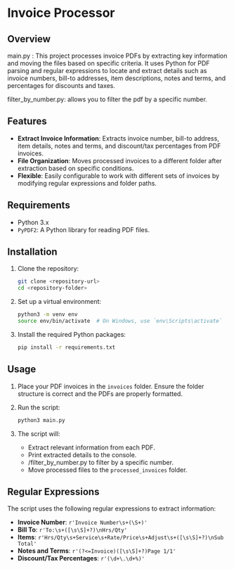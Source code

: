 # Invoice Processor

## Overview

main.py : This project processes invoice PDFs by extracting key information and moving the files based on specific criteria. It uses Python for PDF parsing and regular expressions to locate and extract details such as invoice numbers, bill-to addresses, item descriptions, notes and terms, and percentages for discounts and taxes.

filter_by_number.py: allows you to filter the pdf by a specific number.
## Features

- **Extract Invoice Information**: Extracts invoice number, bill-to address, item details, notes and terms, and discount/tax percentages from PDF invoices.
- **File Organization**: Moves processed invoices to a different folder after extraction based on specific conditions.
- **Flexible**: Easily configurable to work with different sets of invoices by modifying regular expressions and folder paths.

## Requirements

- Python 3.x
- `PyPDF2`: A Python library for reading PDF files.

## Installation

1. Clone the repository:

    ```bash
    git clone <repository-url>
    cd <repository-folder>
    ```

2. Set up a virtual environment:

    ```bash
    python3 -m venv env
    source env/bin/activate  # On Windows, use `env\Scripts\activate`
    ```

3. Install the required Python packages:

    ```bash
    pip install -r requirements.txt
    ```

## Usage

1. Place your PDF invoices in the `invoices` folder. Ensure the folder structure is correct and the PDFs are properly formatted.

2. Run the script:

    ```bash
    python3 main.py
    ```

3. The script will:
    - Extract relevant information from each PDF.
    - Print extracted details to the console.
    - /filter_by_number.py to filter by a specific number.
    - Move processed files to the `processed_invoices` folder.

## Regular Expressions

The script uses the following regular expressions to extract information:

- **Invoice Number**: `r'Invoice Number\s+(\S+)'`
- **Bill To**: `r'To:\s+([\s\S]+?)\nHrs/Qty'`
- **Items**: `r'Hrs/Qty\s+Service\s+Rate/Price\s+Adjust\s+([\s\S]+?)\nSub Total'`
- **Notes and Terms**: `r'(?<=Invoice)([\s\S]+?)Page 1/1'`
- **Discount/Tax Percentages**: `r'(\d+\.\d+%)'`



